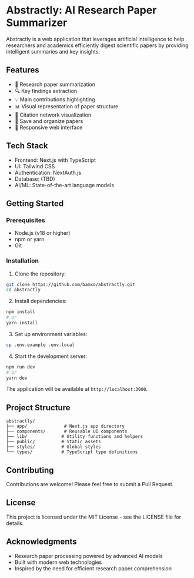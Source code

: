 # Abstractly: AI Research Paper Summarizer

Abstractly is a web application that leverages artificial intelligence to help researchers and academics efficiently digest scientific papers by providing intelligent summaries and key insights.

## Features

- 📑 Research paper summarization
- 🔍 Key findings extraction
- 💡 Main contributions highlighting
- 📊 Visual representation of paper structure
- 🔗 Citation network visualization
- 📌 Save and organize papers
- 📱 Responsive web interface

## Tech Stack

- Frontend: Next.js with TypeScript
- UI: Tailwind CSS
- Authentication: NextAuth.js
- Database: (TBD)
- AI/ML: State-of-the-art language models

## Getting Started

### Prerequisites

- Node.js (v18 or higher)
- npm or yarn
- Git

### Installation

1. Clone the repository:
```bash
git clone https://github.com/bamxo/abstractly.git
cd abstractly
```

2. Install dependencies:
```bash
npm install
# or
yarn install
```

3. Set up environment variables:
```bash
cp .env.example .env.local
```

4. Start the development server:
```bash
npm run dev
# or
yarn dev
```

The application will be available at `http://localhost:3000`.

## Project Structure

```
abstractly/
├── app/              # Next.js app directory
├── components/       # Reusable UI components
├── lib/             # Utility functions and helpers
├── public/          # Static assets
├── styles/          # Global styles
└── types/           # TypeScript type definitions
```

## Contributing

Contributions are welcome! Please feel free to submit a Pull Request.

## License

This project is licensed under the MIT License - see the LICENSE file for details.

## Acknowledgments

- Research paper processing powered by advanced AI models
- Built with modern web technologies
- Inspired by the need for efficient research paper comprehension